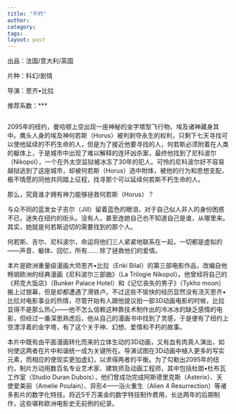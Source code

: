 ```yaml
---
title: "不朽"
author:
category: 
tags: 
layout: post
---
```

出品：法国/意大利/英国

片种：科幻/剧情

导演：恩齐•比拉

推荐系数：***

<img src="http://www.francaisblog.com/fy/images/immortelo.jpg .mp3" alt="" />

2095年的纽约，曼哈顿上空出现一座神秘的金字塔型飞行物，埃及诸神藏身其中。鹰头人身的埃及神何若斯（Horus）被判剥夺永生的权利，只剩下七天寻找可以使他延续的不朽生命的人，但是为了接近他要寻找的人，何若斯必须附着在人类的躯体上，于是城市中出现了难以解释的连环凶杀案，最终他找到了尼科波尔（Nikopol），一个在外太空监狱被冰冻了30年的犯人。可怜的尼科波尔好不容易越狱逃到了这座城市，却被何若斯（Horus）选中附体，被他的行为和思想支配，极不情愿的同他共同踏上征程，找寻那个可以延续何若斯不朽生命的人。

那么，究竟谁才拥有神力能够拯救何若斯（Horus）？

与众不同的蓝发女子吉尔（Jill）留着蓝色的眼泪，对于自己似人非人的身份困惑不已，迷失在纽约的街头。没有人，甚至连她自己也不知道自己是谁，从哪里来。其实，她就是何若斯迫切的需要找到的那个人。

何若斯、吉尔、尼科波尔，命运将他们三人紧紧地联系在一起，一切都是虚拟的——声音、躯体、回忆，所有…… 除了拯救他们的爱情。

本片是欧洲重量级漫画大师恩齐•比拉（Enki Bilal）的第三部电影作品，改编自他畅销欧洲的经典漫画《尼科波尔三部曲》（La Trilogie Nikopol）。他曾经将自己的《邦克大饭店》（Bunker Palace Hotel）和《记忆丧失的男子》（Tykho moon）搬上过银幕，但是却都遭遇了滑铁卢。不过这些不愉快的经历显然没有浇灭恩齐•比拉对电影事业的热情，尽管开始有人跟他提议拍一部3D动画电影的时候，比拉显得不是那么热心——他不怎么信赖这种靠技术制作出的冷冰冰的缺乏感情的电影，但经过一番深思熟虑后，他从自己的漫画书中找到了灵感，于是便有了纽约上空漂浮着的金字塔，有了这个关于神、幻想、爱情和不朽的故事。

本片中既有由平面漫画转化而来的立体生动的3D动画，又有血有肉真人演出，如何使这两者在片中和谐统一成为关键所在。导演试图在3D动画中植入更多的写实元素，而相应的使现实更加虚幻，以求得两者的平衡。为了勾勒出2095年的纽约，制片方动用数百名专业艺术家、建筑师及动画工程师，其中包括杜朗•杜布瓦工作室（Studio Duran Dubois），他们曾成功完成阿斯德里克斯（Asterix）、天使爱美丽（Amelie Poulain）、异形4——浴火重生（Alien 4 Resurrection）等诸多影片的数字化特技。将近5千万美金的数字特技制作费用，长达两年的后期制作，这些堪称欧洲电影史无前例的纪录。

